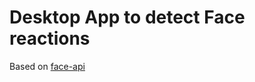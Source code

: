 # Desktop App to detect Face reactions
   Based on <a href="https://github.com/justadudewhohacks/face-api.js">face-api</a>
